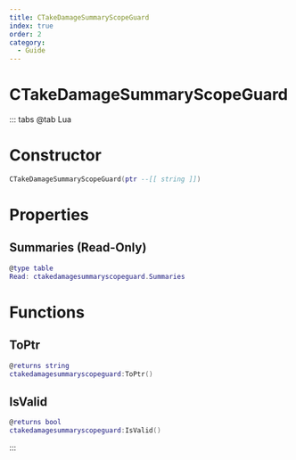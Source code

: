 ```yaml
---
title: CTakeDamageSummaryScopeGuard
index: true
order: 2
category:
  - Guide
---
```


# CTakeDamageSummaryScopeGuard

::: tabs
@tab Lua
# Constructor
```lua
CTakeDamageSummaryScopeGuard(ptr --[[ string ]])
```
# Properties
## Summaries (Read-Only)
```lua
@type table
Read: ctakedamagesummaryscopeguard.Summaries
```
# Functions
## ToPtr
```lua
@returns string
ctakedamagesummaryscopeguard:ToPtr()
```
## IsValid
```lua
@returns bool
ctakedamagesummaryscopeguard:IsValid()
```

:::